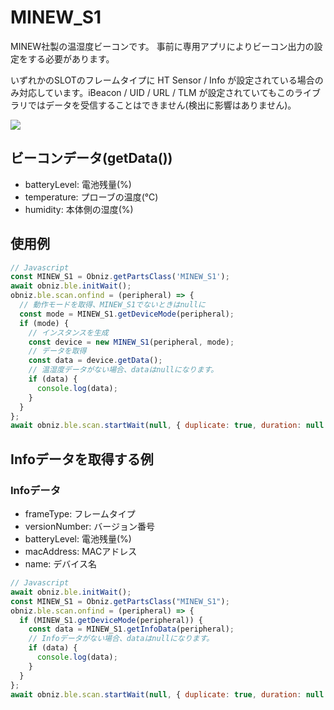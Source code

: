 # MINEW_S1

MINEW社製の温湿度ビーコンです。
事前に専用アプリによりビーコン出力の設定をする必要があります。

いずれかのSLOTのフレームタイプに HT Sensor / Info が設定されている場合のみ対応しています。iBeacon / UID / URL / TLM が設定されていてもこのライブラリではデータを受信することはできません(検出に影響はありません)。

![](./image.jpg)

## ビーコンデータ(getData())

- batteryLevel: 電池残量(%)
- temperature: プローブの温度(℃)
- humidity: 本体側の湿度(%)

## 使用例

```javascript
// Javascript
const MINEW_S1 = Obniz.getPartsClass('MINEW_S1');
await obniz.ble.initWait();
obniz.ble.scan.onfind = (peripheral) => {
  // 動作モードを取得、MINEW_S1でないときはnullに
  const mode = MINEW_S1.getDeviceMode(peripheral);
  if (mode) {
    // インスタンスを生成
    const device = new MINEW_S1(peripheral, mode);
    // データを取得
    const data = device.getData();
    // 温湿度データがない場合、dataはnullになります。
    if (data) {
      console.log(data);
    }
  }
};
await obniz.ble.scan.startWait(null, { duplicate: true, duration: null });
```

## Infoデータを取得する例

### Infoデータ

- frameType: フレームタイプ
- versionNumber: バージョン番号
- batteryLevel: 電池残量(%)
- macAddress: MACアドレス
- name: デバイス名

```javascript
// Javascript
await obniz.ble.initWait();
const MINEW_S1 = Obniz.getPartsClass("MINEW_S1");
obniz.ble.scan.onfind = (peripheral) => {
  if (MINEW_S1.getDeviceMode(peripheral)) {
    const data = MINEW_S1.getInfoData(peripheral);
    // Infoデータがない場合、dataはnullになります。
    if (data) {
      console.log(data);
    }
  }
};
await obniz.ble.scan.startWait(null, { duplicate: true, duration: null });

```
